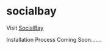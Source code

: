 # socialbay
Visit [SocialBay](https://socialbay.herokuapp.com/)

Installation Process Coming Soon.......
